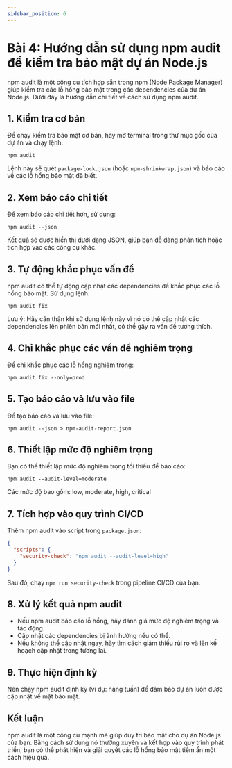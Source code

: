 ```yaml
---
sidebar_position: 6
---
```


# Bài 4: Hướng dẫn sử dụng npm audit để kiểm tra bảo mật dự án Node.js

npm audit là một công cụ tích hợp sẵn trong npm (Node Package Manager) giúp kiểm tra các lỗ hổng bảo mật trong các dependencies của dự án Node.js. Dưới đây là hướng dẫn chi tiết về cách sử dụng npm audit.

## 1. Kiểm tra cơ bản

Để chạy kiểm tra bảo mật cơ bản, hãy mở terminal trong thư mục gốc của dự án và chạy lệnh:

```
npm audit
```

Lệnh này sẽ quét `package-lock.json` (hoặc `npm-shrinkwrap.json`) và báo cáo về các lỗ hổng bảo mật đã biết.

## 2. Xem báo cáo chi tiết

Để xem báo cáo chi tiết hơn, sử dụng:

```
npm audit --json
```

Kết quả sẽ được hiển thị dưới dạng JSON, giúp bạn dễ dàng phân tích hoặc tích hợp vào các công cụ khác.

## 3. Tự động khắc phục vấn đề

npm audit có thể tự động cập nhật các dependencies để khắc phục các lỗ hổng bảo mật. Sử dụng lệnh:

```
npm audit fix
```

Lưu ý: Hãy cẩn thận khi sử dụng lệnh này vì nó có thể cập nhật các dependencies lên phiên bản mới nhất, có thể gây ra vấn đề tương thích.

## 4. Chỉ khắc phục các vấn đề nghiêm trọng

Để chỉ khắc phục các lỗ hổng nghiêm trọng:

```
npm audit fix --only=prod
```

## 5. Tạo báo cáo và lưu vào file

Để tạo báo cáo và lưu vào file:

```
npm audit --json > npm-audit-report.json
```

## 6. Thiết lập mức độ nghiêm trọng

Bạn có thể thiết lập mức độ nghiêm trọng tối thiểu để báo cáo:

```
npm audit --audit-level=moderate
```

Các mức độ bao gồm: low, moderate, high, critical

## 7. Tích hợp vào quy trình CI/CD

Thêm npm audit vào script trong `package.json`:

```json
{
  "scripts": {
    "security-check": "npm audit --audit-level=high"
  }
}
```

Sau đó, chạy `npm run security-check` trong pipeline CI/CD của bạn.

## 8. Xử lý kết quả npm audit

- Nếu npm audit báo cáo lỗ hổng, hãy đánh giá mức độ nghiêm trọng và tác động.
- Cập nhật các dependencies bị ảnh hưởng nếu có thể.
- Nếu không thể cập nhật ngay, hãy tìm cách giảm thiểu rủi ro và lên kế hoạch cập nhật trong tương lai.

## 9. Thực hiện định kỳ

Nên chạy npm audit định kỳ (ví dụ: hàng tuần) để đảm bảo dự án luôn được cập nhật về mặt bảo mật.

## Kết luận

npm audit là một công cụ mạnh mẽ giúp duy trì bảo mật cho dự án Node.js của bạn. Bằng cách sử dụng nó thường xuyên và kết hợp vào quy trình phát triển, bạn có thể phát hiện và giải quyết các lỗ hổng bảo mật tiềm ẩn một cách hiệu quả.